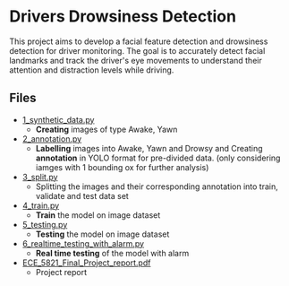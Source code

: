 # Drivers Drowsiness Detection

This project aims to develop a facial feature detection and drowsiness detection for driver monitoring.
The goal is to accurately detect facial landmarks and track the driver's eye movements to understand their attention and distraction levels while driving.

## Files
* [1_synthetic_data.py](https://github.com/ankitan07/ECE_5821_Driver_drowsiness_detection/blob/master/1_synthetic_data.py)
  * **Creating** images of type Awake, Yawn  
* [2_annotation.py](https://github.com/ankitan07/ECE_5821_Driver_drowsiness_detection/blob/master/2_annotation.py)
  * **Labelling** images into Awake, Yawn and Drowsy and Creating **annotation** in YOLO format for pre-divided data. (only considering iamges with 1 bounding ox for further analysis)
* [3_split.py](https://github.com/ankitan07/ECE_5821_Driver_drowsiness_detection/blob/master/3_split.py)
  * Splitting the images and their corresponding annotation into train, validate and test data set
* [4_train.py](https://github.com/ankitan07/ECE_5821_Driver_drowsiness_detection/blob/master/4_train.py)
  * **Train** the model on image dataset
* [5_testing.py](https://github.com/ankitan07/ECE_5821_Driver_drowsiness_detection/blob/master/5_testing.py)
  * **Testing** the model on image dataset
* [6_realtime_testing_with_alarm.py](https://github.com/ankitan07/ECE_5821_Driver_drowsiness_detection/blob/master/6_realtime_testing_with_alarm.py)
  * **Real time testing** of the model with alarm
* [ECE_5821_Final_Project_report.pdf](https://github.com/ankitan07/ECE_5821_Driver_drowsiness_detection/blob/master/ECE_5821_Final_Project_report.pdf)
  * Project report
